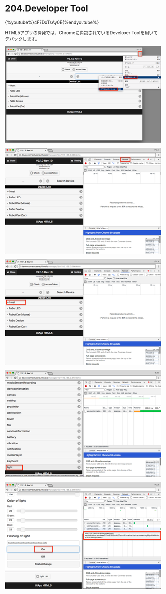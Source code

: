 # 204.Developer Tool

{%youtube%}4FEDxTsAy0E{%endyoutube%}

HTML5アプリの開発では、Chromeに内包されているDeveloper Toolを用いてデバックします。

![](./img/dev001.png)

![](./img/dev002.png)

![](./img/dev003.png)

![](./img/dev004.png)

![](./img/dev005.png)

